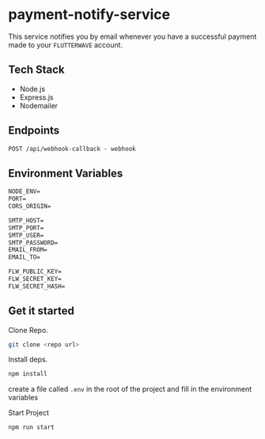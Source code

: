 # payment-notify-service

This service notifies you by email whenever you have a successful payment made to your `FLUTTERWAVE` account.

## Tech Stack

- Node.js
- Express.js
- Nodemailer

## Endpoints

```txt
POST /api/webhook-callback - webhook
```

## Environment Variables

```txt
NODE_ENV=
PORT=
CORS_ORIGIN=

SMTP_HOST=
SMTP_PORT=
SMTP_USER=
SMTP_PASSWORD=
EMAIL_FROM=
EMAIL_TO=

FLW_PUBLIC_KEY=
FLW_SECRET_KEY=
FLW_SECRET_HASH=
```

## Get it started

Clone Repo.

```bash
git clone <repo url>
```

Install deps.

```bash
npm install
```

create a file called `.env` in the root of the project and fill in the environment variables

Start Project

```bash
npm run start
```
